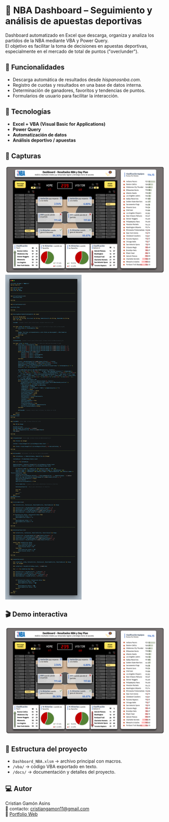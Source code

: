 # 🏀 NBA Dashboard – Seguimiento y análisis de apuestas deportivas

Dashboard automatizado en Excel que descarga, organiza y analiza los partidos de la NBA mediante VBA y Power Query.  
El objetivo es facilitar la toma de decisiones en apuestas deportivas, especialmente en el mercado de total de puntos ("over/under").

## 🚀 Funcionalidades
- Descarga automática de resultados desde *hispanosnba.com*.
- Registro de cuotas y resultados en una base de datos interna.
- Determinación de ganadores, favoritos y tendencias de puntos.
- Formularios de usuario para facilitar la interacción.

## 🧩 Tecnologías
- **Excel + VBA (Visual Basic for Applications)**
- **Power Query**
- **Automatización de datos**
- **Análisis deportivo / apuestas**

## 📸 Capturas
![Dashboard](screenshots/dashboard_overview.png)
![Formulario](screenshots/form_userinput.png)

## 🎬 Demo interactiva
[![Demo NBA Dashboard](screenshots/dashboard_overview.png)]([https://www.loom.com/share/tu_enlace_o_youtube](https://www.loom.com/share/68209c54fa1942c286c37954fc3129f1?sid=4d08d18b-a92c-45ff-b19a-960b1668338f))


## 📂 Estructura del proyecto
- `Dashboard_NBA.xlsm` → archivo principal con macros.
- `/vba/` → código VBA exportado en texto.
- `/docs/` → documentación y detalles del proyecto.

## 💻 Autor
Cristian Gamón Asins  
📧 contacto: cristiangamon11@gmail.com  
🔗 [Portfolio Web](https://cristiangamon.com)
